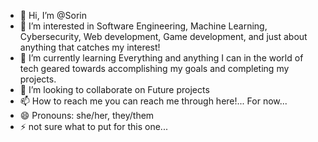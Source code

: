 - 👋 Hi, I’m @Sorin
- 👀 I’m interested in Software Engineering, Machine Learning, Cybersecurity, Web development, Game development, and just about anything that catches my interest!
- 🌱 I’m currently learning Everything and anything I can in the world of tech geared towards accomplishing my goals and completing my projects.
- 💞️ I’m looking to collaborate on Future projects
- 📫 How to reach me you can reach me through here!... For now...
- 😄 Pronouns: she/her, they/them
- ⚡ not sure what to put for this one...

<!---
DiscardedSorin/DiscardedSorin is a ✨ special ✨ repository because its `README.md` (this file) appears on your GitHub profile.
You can click the Preview link to take a look at your changes.
--->
